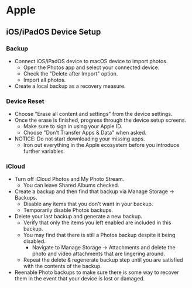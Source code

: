# Apple

## iOS/iPadOS Device Setup

### Backup

- Connect iOS/iPadOS device to macOS device to import photos.
  - Open the Photos app and select your connected device.
  - Check the "Delete after Import" option.
  - Import all photos.
- Create a local backup as a recovery measure.

### Device Reset

- Choose "Erase all content and settings" from the device settings.
- Once the erase is finished, progress through the device setup screens.
  - Make sure to sign in using your Apple ID.
  - Choose "Don't Transfer Apps & Data" when asked.
- NOTICE: Do not start downloading your missing apps.
  - Iron out everything in the Apple ecosystem before you introduce further
  variables.

### iCloud

- Turn off iCloud Photos and My Photo Stream.
  - You can leave Shared Albums checked.
- Create a backup and then find that backup via Manage Storage -> Backups.
  - Disable any items that you don't want in your backup.
  - Temporarily disable Photos backups.
- Delete your last backup and generate a new backup.
  - Verify that only the items you left enabled are included in this backup.
  - You may find that there is still a Photos backup despite it being disabled.
    - Navigate to Manage Storage -> Attachments and delete the photo and video
    attachments that are lingering around.
  - Repeat the delete & regenerate backup step until you are satisfied with the
  contents of the backup.
- Reenable Photo backups to make sure there is some way to recover them in the
  event that your device is lost or damaged.
